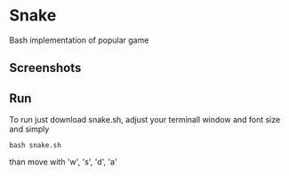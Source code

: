 # Snake
Bash implementation of popular game

## Screenshots

## Run
To run just download snake.sh, adjust your terminall window and font size and simply
```
bash snake.sh
```
than move with 'w', 's', 'd', 'a'


